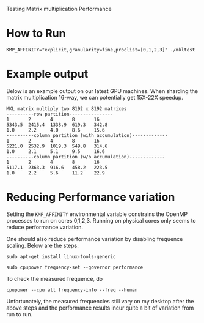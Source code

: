 Testing Matrix multiplication Performance

# How to Run
`KMP_AFFINITY="explicit,granularity=fine,proclist=[0,1,2,3]" ./mkltest`

# Example output
Below is an example output on our latest GPU machines. When sharding the matrix multiplication 16-way, we can potentially get 15X-22X speedup.

```$ KMP_AFFINITY="explicit,granularity=fine,proclist=[0,1,2,3,4,5,6,7,8,9,10,11]" ./mkltest                              
MKL matrix multiply two 8192 x 8192 matrixes
----------row partition----------------
1       2       4       8       16
5343.5  2415.4  1338.9  619.3   342.8
1.0     2.2     4.0     8.6     15.6
----------column partition (with accumulation)-------------
1       2       4       8       16
5221.0  2532.9  1019.3  549.8   314.6
1.0     2.1     5.1     9.5     16.6
----------column partition (w/o accumulation)-------------
1       2       4       8       16
5117.1  2363.3  916.6   458.2   223.5
1.0     2.2     5.6     11.2    22.9
```


# Reducing Performance variation

Setting the `KMP_AFFINITY` environmental variable constrains the OpenMP processes to run on cores 0,1,2,3. Running on physical cores only 
seems to reduce performance variation.

One should also reduce performance variation by disabling frequence scaling. Below are the steps:

`sudo apt-get install linux-tools-generic`

`sudo cpupower frequency-set --governor performance` 

To check the measured frequence, do 

`cpupower --cpu all frequency-info --freq --human`

Unfortunately, the measured frequencies still vary on my desktop after the above steps and the performance results incur quite a bit of variation from 
run to run.





